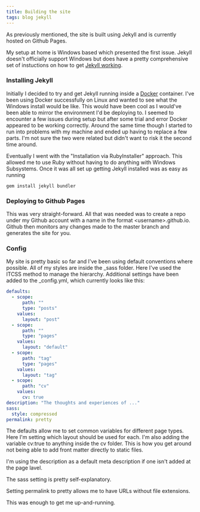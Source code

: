 ```yaml
---
title: Building the site
tags: blog jekyll
---
```


As previously mentioned, the site is built using Jekyll and is currently hosted on Github Pages.

My setup at home is Windows based which presented the first issue. Jekyll doesn't officially support Windows but does
have a pretty comprehensive set of instuctions on how to get 
[Jekyll working](https://jekyllrb.com/docs/windows/).

### Installing Jekyll

Initially I decided to try and get Jekyll running inside a [Docker](https://www.docker.com/) container. I've been using
Docker successfully on Linux and wanted to see what the Windows install would be like. This would have been cool
as I would've been able to mirror the environment I'd be deploying to. I seemed to encounter a few issues during setup
but after some trial and error Docker appeared to be working correctly. Around the same time though I started to run
into problems with my machine and ended up having to replace a few parts. I'm not sure the two were related but didn't
want to risk it the second time around.

Eventually I went with the "Installation via RubyInstaller" approach. This allowed me to use Ruby without having to do 
anything with Windows Subsystems. Once it was all set up getting Jekyll installed was as easy as running

```shell
gem install jekyll bundler
```

### Deploying to Github Pages

This was very straight-forward. All that was needed was to create a repo under my Github account with a name in the
format &lt;username&gt;.github.io. Github then monitors any changes made to the master branch and generates the site 
for you.

### Config

My site is pretty basic so far and I've been using default conventions where possible. All of my styles are inside the 
_sass folder. Here I've used the ITCSS method to manage the hierarchy. Additional settings have been added to the 
_config.yml, which currently looks like this:

```yaml
defaults:
  - scope: 
      path: ""
      type: "posts"
    values:
      layout: "post"
  - scope:
      path: ""
      type: "pages"
    values:
      layout: "default"
  - scope:
      path: "tag"
      type: "pages"
    values:
      layout: "tag"
  - scope:
      path: "cv"
    values:
      cv: true
description: "The thoughts and experiences of ..."
sass:
  style: compressed
permalink: pretty
```

The defaults allow me to set common variables for different page types. Here I'm setting which layout should be used for
each. I'm also adding the variable cv:true to anything inside the cv folder. This is how you get around not being
able to add front matter directly to static files. 

I'm using the description as a default meta description if one isn't added at the page lavel. 

The sass setting is pretty self-explanatory.

Setting permalink to pretty allows me to have URLs without file extensions.

This was enough to get me up-and-running.